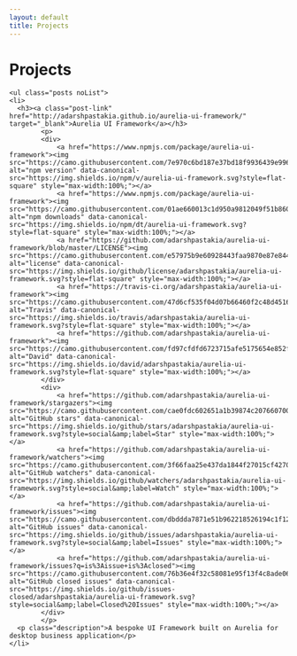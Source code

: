 ```yaml
---
layout: default
title: Projects
---
```


<div class="home" id="home">
	<h1 class="pageTitle">Projects</h1>

	<ul class="posts noList">
    <li>
      <h3><a class="post-link" href="http://adarshpastakia.github.io/aurelia-ui-framework/" target="_blank">Aurelia UI Framework</a></h3>
			<p>
			<div>
				<a href="https://www.npmjs.com/package/aurelia-ui-framework"><img src="https://camo.githubusercontent.com/7e970c6bd187e37bd18f9936439e9960c7ef586e/68747470733a2f2f696d672e736869656c64732e696f2f6e706d2f762f617572656c69612d75692d6672616d65776f726b2e7376673f7374796c653d666c61742d737175617265" alt="npm version" data-canonical-src="https://img.shields.io/npm/v/aurelia-ui-framework.svg?style=flat-square" style="max-width:100%;"></a>
				<a href="https://www.npmjs.com/package/aurelia-ui-framework"><img src="https://camo.githubusercontent.com/01ae660013c1d950a9812049f51b860aebb7e19a/68747470733a2f2f696d672e736869656c64732e696f2f6e706d2f64742f617572656c69612d75692d6672616d65776f726b2e7376673f7374796c653d666c61742d737175617265" alt="npm downloads" data-canonical-src="https://img.shields.io/npm/dt/aurelia-ui-framework.svg?style=flat-square" style="max-width:100%;"></a>
				<a href="https://github.com/adarshpastakia/aurelia-ui-framework/blob/master/LICENSE"><img src="https://camo.githubusercontent.com/e57975b9e60928443faa9870e87e844535694293/68747470733a2f2f696d672e736869656c64732e696f2f6769746875622f6c6963656e73652f61646172736870617374616b69612f617572656c69612d75692d6672616d65776f726b2e7376673f7374796c653d666c61742d737175617265" alt="license" data-canonical-src="https://img.shields.io/github/license/adarshpastakia/aurelia-ui-framework.svg?style=flat-square" style="max-width:100%;"></a>
				<a href="https://travis-ci.org/adarshpastakia/aurelia-ui-framework"><img src="https://camo.githubusercontent.com/47d6cf535f04d07b66460f2c48d4516e484ef9da/68747470733a2f2f696d672e736869656c64732e696f2f7472617669732f61646172736870617374616b69612f617572656c69612d75692d6672616d65776f726b2e7376673f7374796c653d666c61742d737175617265" alt="Travis" data-canonical-src="https://img.shields.io/travis/adarshpastakia/aurelia-ui-framework.svg?style=flat-square" style="max-width:100%;"></a>
				<a href="https://github.com/adarshpastakia/aurelia-ui-framework"><img src="https://camo.githubusercontent.com/fd97cfdfd6723715afe5175654e852f3c87e7252/68747470733a2f2f696d672e736869656c64732e696f2f64617669642f61646172736870617374616b69612f617572656c69612d75692d6672616d65776f726b2e7376673f7374796c653d666c61742d737175617265" alt="David" data-canonical-src="https://img.shields.io/david/adarshpastakia/aurelia-ui-framework.svg?style=flat-square" style="max-width:100%;"></a>
			</div>
			<div>
				<a href="https://github.com/adarshpastakia/aurelia-ui-framework/stargazers"><img src="https://camo.githubusercontent.com/cae0fdc602651a1b39874c20766070056a5fded6/68747470733a2f2f696d672e736869656c64732e696f2f6769746875622f73746172732f61646172736870617374616b69612f617572656c69612d75692d6672616d65776f726b2e7376673f7374796c653d736f6369616c266c6162656c3d53746172" alt="GitHub stars" data-canonical-src="https://img.shields.io/github/stars/adarshpastakia/aurelia-ui-framework.svg?style=social&amp;label=Star" style="max-width:100%;"></a>
				<a href="https://github.com/adarshpastakia/aurelia-ui-framework/watchers"><img src="https://camo.githubusercontent.com/3f66faa25e437da1844f27015cf42706709e1715/68747470733a2f2f696d672e736869656c64732e696f2f6769746875622f77617463686572732f61646172736870617374616b69612f617572656c69612d75692d6672616d65776f726b2e7376673f7374796c653d736f6369616c266c6162656c3d5761746368" alt="GitHub watchers" data-canonical-src="https://img.shields.io/github/watchers/adarshpastakia/aurelia-ui-framework.svg?style=social&amp;label=Watch" style="max-width:100%;"></a>
				<a href="https://github.com/adarshpastakia/aurelia-ui-framework/issues"><img src="https://camo.githubusercontent.com/dbddda7871e51b962218526194c1f12afb878fc9/68747470733a2f2f696d672e736869656c64732e696f2f6769746875622f6973737565732f61646172736870617374616b69612f617572656c69612d75692d6672616d65776f726b2e7376673f7374796c653d736f6369616c266c6162656c3d497373756573" alt="GitHub issues" data-canonical-src="https://img.shields.io/github/issues/adarshpastakia/aurelia-ui-framework.svg?style=social&amp;label=Issues" style="max-width:100%;"></a>
				<a href="https://github.com/adarshpastakia/aurelia-ui-framework/issues?q=is%3Aissue+is%3Aclosed"><img src="https://camo.githubusercontent.com/76b36e4f32c58081e95f13f4c8ade06697e2d405/68747470733a2f2f696d672e736869656c64732e696f2f6769746875622f6973737565732d636c6f7365642f61646172736870617374616b69612f617572656c69612d75692d6672616d65776f726b2e7376673f7374796c653d736f6369616c266c6162656c3d436c6f736564253230497373756573" alt="GitHub closed issues" data-canonical-src="https://img.shields.io/github/issues-closed/adarshpastakia/aurelia-ui-framework.svg?style=social&amp;label=Closed%20Issues" style="max-width:100%;"></a>
			</div>
			</p>
      <p class="description">A bespoke UI Framework built on Aurelia for desktop business application</p>
    </li>
  </ul>
</div>
